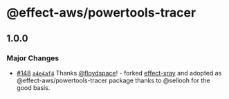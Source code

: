 # @effect-aws/powertools-tracer

## 1.0.0

### Major Changes

- [#148](https://github.com/floydspace/effect-aws/pull/148) [`a4e4af4`](https://github.com/floydspace/effect-aws/commit/a4e4af4433b8b5deb856733f0841dfe515147506) Thanks [@floydspace](https://github.com/floydspace)! - forked [effect-xray](https://github.com/sellooh/effect-xray) and adopted as @effect-aws/powertools-tracer package
  thanks to @sellooh for the good basis.
